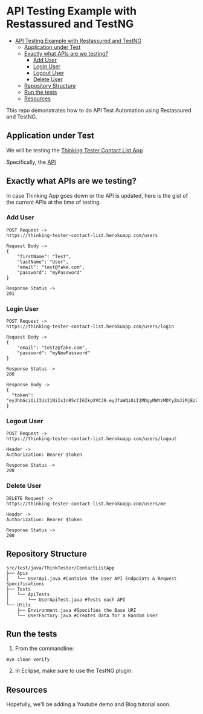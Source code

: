 # API Testing Example with Restassured and TestNG

<!--ts-->
* [API Testing Example with Restassured and TestNG](#api-testing-example-with-restassured-and-testng)
   * [Application under Test](#application-under-test)
   * [Exactly what APIs are we testing?](#exactly-what-apis-are-we-testing)
      * [Add User](#add-user)
      * [Login User](#login-user)
      * [Logout User](#logout-user)
      * [Delete User](#delete-user)
   * [Repository Structure](#repository-structure)
   * [Run the tests](#run-the-tests)
   * [Resources](#resources)

<!-- Created by https://github.com/ekalinin/github-markdown-toc -->
<!-- Added by: rashad, at: Sat Feb 17 05:18:10 PM EST 2024 -->

<!--te-->

This repo demonstrates how to do API Test Automation using Restassured and TestNG.

## Application under Test

We will be testing the [Thinking Tester Contact List App](https://thinking-tester-contact-list.herokuapp.com/)

Specifically, the [API](https://documenter.getpostman.com/view/4012288/TzK2bEa8)

## Exactly what APIs are we testing?

In case Thinking App goes down or the API is updated, here is the gist of the current APIs at the time of testing.

### Add User

```
POST Request ->
https://thinking-tester-contact-list.herokuapp.com/users

Request Body ->
{
    "firstName": "Test",
    "lastName": "User",
    "email": "test@fake.com",
    "password": "myPassword"
}

Response Status ->
201
```

### Login User

```
POST Request ->
https://thinking-tester-contact-list.herokuapp.com/users/login

Request Body ->
{
    "email": "test2@fake.com",
    "password": "myNewPassword"
}

Response Status ->
200

Response Body ->
{
  "token": "eyJhbGciOiJIUzI1NiIsInR5cCI6IkpXVCJ9.eyJfaWQiOiI2MDgyMWYzMDYyZmJiMjEzZTJhZDlhMjAiLCJpYXQiOjE2MTk3M
}
```

### Logout User

```
POST Request ->
https://thinking-tester-contact-list.herokuapp.com/users/logout

Header ->
Authorization: Bearer $token

Response Status ->
200
```

### Delete User

```
DELETE Request ->
https://thinking-tester-contact-list.herokuapp.com/users/me

Header ->
Authorization: Bearer $token

Response Status ->
200
```

## Repository Structure
```
src/test/java/ThinkTester/ContactListApp
├── Apis
│   └── UserApi.java #Contains the User API Endpoints & Request Specifications
├── Tests
│   └── ApiTests
│       └── UserApiTest.java #Tests each API
└── Utils
    ├── Environment.java #Specifies the Base URI
    └── UserFactory.java #Creates data for a Random User
```

## Run the tests

1. From the commandline:

```
mvn clean verify
```

2. In Eclipse, make sure to use the TestNG plugin.

## Resources

Hopefully, we'll be adding a Youtube demo and Blog tutorial soon.
